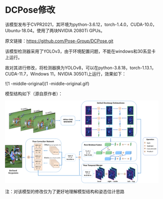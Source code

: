 # DCPose修改

该模型发布于CVPR2021，其环境为python-3.6.12，torch-1.4.0，CUDA-10.0，Ubuntu-18.04。使用了两块NVIDIA 2080Ti GPUs。

原文链接：https://github.com/Pose-Group/DCPose.git

该模型检测器采用了YOLOv3，由于环境配置问题，不能在windows和30系显卡上运行。

故对其进行修改，将检测器换为YOLOv8，可以在python-3.8.18，torch-1.13.1，CUDA-11.7，Windows 11，NVIDIA 3050Ti上运行，效果如下：

![1 -middle-original](1 -middle-original.gif)



模型结构如下（源自原作者）：

![structure](structure.png)

注：对该模型的修改仅为了更好地理解模型结构和姿态估计思路

